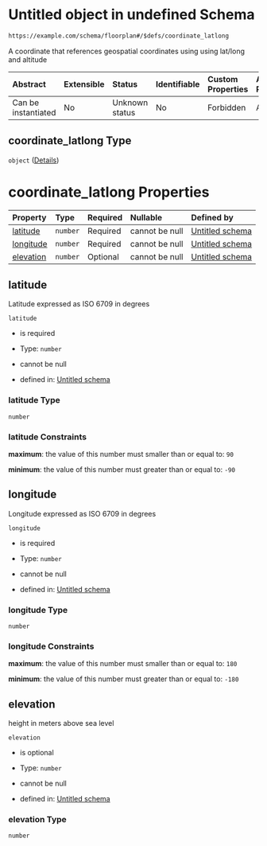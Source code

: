 # Untitled object in undefined Schema

```txt
https://example.com/schema/floorplan#/$defs/coordinate_latlong
```

A coordinate that references geospatial coordinates using using lat/long and altitude

| Abstract            | Extensible | Status         | Identifiable | Custom Properties | Additional Properties | Access Restrictions | Defined In                                                                                           |
| :------------------ | :--------- | :------------- | :----------- | :---------------- | :-------------------- | :------------------ | :--------------------------------------------------------------------------------------------------- |
| Can be instantiated | No         | Unknown status | No           | Forbidden         | Allowed               | none                | [openintent-floorplan.schema.json\*](../out/openintent-floorplan.schema.json "open original schema") |

## coordinate\_latlong Type

`object` ([Details](openintent-floorplan-defs-coordinate_latlong.md))

# coordinate\_latlong Properties

| Property                | Type     | Required | Nullable       | Defined by                                                                                                                                                                    |
| :---------------------- | :------- | :------- | :------------- | :---------------------------------------------------------------------------------------------------------------------------------------------------------------------------- |
| [latitude](#latitude)   | `number` | Required | cannot be null | [Untitled schema](openintent-floorplan-defs-coordinate_latlong-properties-latitude.md "https://example.com/schema/floorplan#/$defs/coordinate_latlong/properties/latitude")   |
| [longitude](#longitude) | `number` | Required | cannot be null | [Untitled schema](openintent-floorplan-defs-coordinate_latlong-properties-longitude.md "https://example.com/schema/floorplan#/$defs/coordinate_latlong/properties/longitude") |
| [elevation](#elevation) | `number` | Optional | cannot be null | [Untitled schema](openintent-floorplan-defs-coordinate_latlong-properties-elevation.md "https://example.com/schema/floorplan#/$defs/coordinate_latlong/properties/elevation") |

## latitude

Latitude expressed as ISO 6709 in degrees

`latitude`

*   is required

*   Type: `number`

*   cannot be null

*   defined in: [Untitled schema](openintent-floorplan-defs-coordinate_latlong-properties-latitude.md "https://example.com/schema/floorplan#/$defs/coordinate_latlong/properties/latitude")

### latitude Type

`number`

### latitude Constraints

**maximum**: the value of this number must smaller than or equal to: `90`

**minimum**: the value of this number must greater than or equal to: `-90`

## longitude

Longitude expressed as ISO 6709 in degrees

`longitude`

*   is required

*   Type: `number`

*   cannot be null

*   defined in: [Untitled schema](openintent-floorplan-defs-coordinate_latlong-properties-longitude.md "https://example.com/schema/floorplan#/$defs/coordinate_latlong/properties/longitude")

### longitude Type

`number`

### longitude Constraints

**maximum**: the value of this number must smaller than or equal to: `180`

**minimum**: the value of this number must greater than or equal to: `-180`

## elevation

height in meters above sea level

`elevation`

*   is optional

*   Type: `number`

*   cannot be null

*   defined in: [Untitled schema](openintent-floorplan-defs-coordinate_latlong-properties-elevation.md "https://example.com/schema/floorplan#/$defs/coordinate_latlong/properties/elevation")

### elevation Type

`number`

